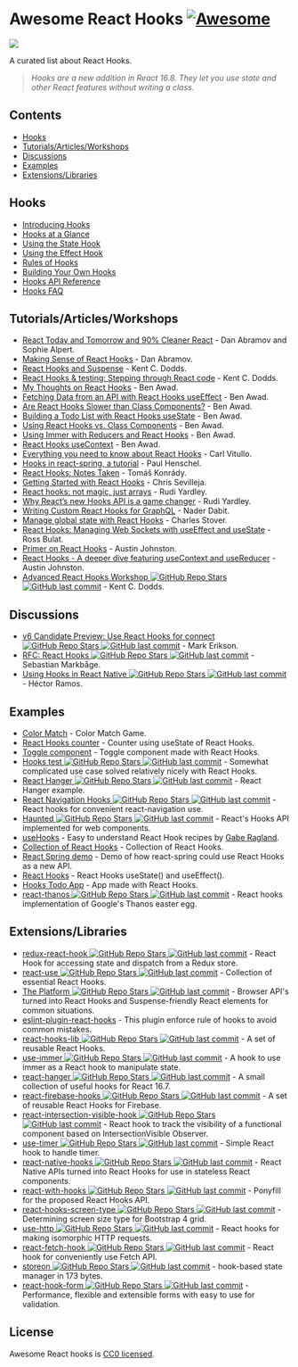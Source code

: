 # Awesome React Hooks [![Awesome](https://awesome.re/badge-flat.svg)](https://awesome.re)

[<img src="https://user-images.githubusercontent.com/15311858/47717137-ab421180-dc23-11e8-9ee8-a0de40260113.png">](https://reactjs.org/docs/hooks-intro.html)

A curated list about React Hooks.

> _Hooks are a new addition in React 16.8. They let you use state and other React features without writing a class._

## Contents

- [Hooks](#hooks)
- [Tutorials/Articles/Workshops](#tutorialsarticlesworkshops)
- [Discussions](#discussions)
- [Examples](#examples)
- [Extensions/Libraries](#extensionslibraries)

## Hooks

- [Introducing Hooks](https://reactjs.org/docs/hooks-intro.html)
- [Hooks at a Glance](https://reactjs.org/docs/hooks-overview.html)
- [Using the State Hook](https://reactjs.org/docs/hooks-state.html)
- [Using the Effect Hook](https://reactjs.org/docs/hooks-effect.html)
- [Rules of Hooks](https://reactjs.org/docs/hooks-rules.html)
- [Building Your Own Hooks](https://reactjs.org/docs/hooks-custom.html)
- [Hooks API Reference](https://reactjs.org/docs/hooks-reference.html)
- [Hooks FAQ](https://reactjs.org/docs/hooks-faq.html)

## Tutorials/Articles/Workshops

- [React Today and Tomorrow and 90% Cleaner React](https://www.youtube.com/watch?v=dpw9EHDh2bM) - Dan Abramov and Sophie Alpert.
- [Making Sense of React Hooks](https://medium.com/@dan_abramov/making-sense-of-react-hooks-fdbde8803889) - Dan Abramov.
- [React Hooks and Suspense](https://egghead.io/playlists/react-hooks-and-suspense-650307f2) - Kent C. Dodds.
- [React Hooks & testing: Stepping through React code](https://youtu.be/JQeB9miT9Wc) - Kent C. Dodds.
- [My Thoughts on React Hooks](https://youtu.be/gmF4k6P2va8) - Ben Awad.
- [Fetching Data from an API with React Hooks useEffect](https://youtu.be/k0WnY0Hqe5c) - Ben Awad.
- [Are React Hooks Slower than Class Components?](https://youtu.be/tKRWuVOEB2w) - Ben Awad.
- [Building a Todo List with React Hooks useState](https://youtu.be/cAZ-fOd1RpA) - Ben Awad.
- [Using React Hooks vs. Class Components](https://youtu.be/vbaIZ3xMj9U) - Ben Awad.
- [Using Immer with Reducers and React Hooks](https://youtu.be/FmKjwh34Rn8) - Ben Awad.
- [React Hooks useContext](https://youtu.be/xWXxkFzgnFM) - Ben Awad.
- [Everything you need to know about React Hooks](https://medium.com/@vcarl/everything-you-need-to-know-about-react-hooks-8f680dfd4349) - Carl Vitullo.
- [Hooks in react-spring, a tutorial](https://medium.com/@drcmda/hooks-in-react-spring-a-tutorial-c6c436ad7ee4) - Paul Henschel.
- [React Hooks: Notes Taken](https://medium.com/@tomaskonrady/react-hooks-notes-taken-c42376af3ab0) - Tomáš Konrády.
- [Getting Started with React Hooks](https://scotch.io/tutorials/getting-started-with-react-hooks) - Chris Sevilleja.
- [React hooks: not magic, just arrays](https://medium.com/@ryardley/react-hooks-not-magic-just-arrays-cd4f1857236e) - Rudi Yardley.
- [Why React’s new Hooks API is a game changer](https://itnext.io/why-reacts-hooks-api-is-a-game-changer-8731c2b0a8c) - Rudi Yardley.
- [Writing Custom React Hooks for GraphQL](https://medium.com/open-graphql/react-hooks-for-graphql-3fa8ebdd6c62) - Nader Dabit.
- [Manage global state with React Hooks](https://medium.com/@Charles_Stover/manage-global-state-with-react-hooks-6065041b55b4) - Charles Stover.
- [React Hooks: Managing Web Sockets with useEffect and useState](https://medium.com/@rossbulat/react-hooks-managing-web-sockets-with-useeffect-and-usestate-2dfc30eeceec) - Ross Bulat.
- [Primer on React Hooks](https://testdriven.io/blog/react-hooks-primer/) - Austin Johnston.
- [React Hooks - A deeper dive featuring useContext and useReducer](https://testdriven.io/blog/react-hooks-advanced/) - Austin Johnston.
- [Advanced React Hooks Workshop ![GitHub Repo Stars](https://img.shields.io/github/stars/kentcdodds/advanced-react-hooks) ![GitHub last commit](https://img.shields.io/github/last-commit/kentcdodds/advanced-react-hooks)](https://github.com/kentcdodds/advanced-react-hooks) - Kent C. Dodds.

## Discussions

- [v6 Candidate Preview: Use React Hooks for connect ![GitHub Repo Stars](https://img.shields.io/github/stars/reduxjs/react-redux) ![GitHub last commit](https://img.shields.io/github/last-commit/reduxjs/react-redux)](https://github.com/reduxjs/react-redux/pull/1065) - Mark Erikson.
- [RFC: React Hooks ![GitHub Repo Stars](https://img.shields.io/github/stars/reactjs/rfcs) ![GitHub last commit](https://img.shields.io/github/last-commit/reactjs/rfcs)](https://github.com/reactjs/rfcs/pull/68) - Sebastian Markbåge.
- [Using Hooks in React Native ![GitHub Repo Stars](https://img.shields.io/github/stars/facebook/react-native) ![GitHub last commit](https://img.shields.io/github/last-commit/facebook/react-native)](https://github.com/facebook/react-native/issues/21967#issuecomment-434113687) - Héctor Ramos.

## Examples

- [Color Match](https://codesandbox.io/s/jjy215l7w3) - Color Match Game.
- [React Hooks counter](https://codesandbox.io/s/yjn90lzwrx?module=%2Fsrc%2FApp.js) - Counter using useState of React Hooks.
- [Toggle component](https://codesandbox.io/s/m449vyk65x) - Toggle component made with React Hooks.
- [Hooks test ![GitHub Repo Stars](https://img.shields.io/github/stars/jacobp100/hooks-test) ![GitHub last commit](https://img.shields.io/github/last-commit/jacobp100/hooks-test)](https://github.com/jacobp100/hooks-test) - Somewhat complicated use case solved relatively nicely with React Hooks.
- [React Hanger ![GitHub Repo Stars](https://img.shields.io/github/stars/kitze/react-hanger) ![GitHub last commit](https://img.shields.io/github/last-commit/kitze/react-hanger)](https://github.com/kitze/react-hanger) - React Hanger example.
- [React Navigation Hooks ![GitHub Repo Stars](https://img.shields.io/github/stars/react-navigation/react-navigation-hooks) ![GitHub last commit](https://img.shields.io/github/last-commit/react-navigation/react-navigation-hooks)](https://github.com/react-navigation/react-navigation-hooks) - React hooks for convenient react-navigation use.
- [Haunted ![GitHub Repo Stars](https://img.shields.io/github/stars/matthewp/haunted) ![GitHub last commit](https://img.shields.io/github/last-commit/matthewp/haunted)](https://github.com/matthewp/haunted) - React's Hooks API implemented for web components.
- [useHooks](https://usehooks.com/) - Easy to understand React Hook recipes by [Gabe Ragland](https://twitter.com/gabe_ragland).
- [Collection of React Hooks](https://nikgraf.github.io/react-hooks/) - Collection of React Hooks.
- [React Spring demo](https://codesandbox.io/s/ppxnl191zx) - Demo of how react-spring could use React Hooks as a new API.
- [React Hooks](https://codesandbox.io/s/yq5qowzrvz) - React Hooks useState() and useEffect().
- [Hooks Todo App](https://codesandbox.io/s/9kwyzy0y4) - App made with React Hooks.
- [react-thanos ![GitHub Repo Stars](https://img.shields.io/github/stars/codeshifu/react-thanos) ![GitHub last commit](https://img.shields.io/github/last-commit/codeshifu/react-thanos)](https://github.com/codeshifu/react-thanos) - React hooks implementation of Google's Thanos easter egg.

## Extensions/Libraries

- [redux-react-hook ![GitHub Repo Stars](https://img.shields.io/github/stars/facebookincubator/redux-react-hook) ![GitHub last commit](https://img.shields.io/github/last-commit/facebookincubator/redux-react-hook)](https://github.com/facebookincubator/redux-react-hook) - React Hook for accessing state and dispatch from a Redux store.
- [react-use ![GitHub Repo Stars](https://img.shields.io/github/stars/streamich/react-use) ![GitHub last commit](https://img.shields.io/github/last-commit/streamich/react-use)](https://github.com/streamich/react-use) - Collection of essential React Hooks.
- [The Platform ![GitHub Repo Stars](https://img.shields.io/github/stars/palmerhq/the-platform) ![GitHub last commit](https://img.shields.io/github/last-commit/palmerhq/the-platform)](https://github.com/palmerhq/the-platform) - Browser API's turned into React Hooks and Suspense-friendly React elements for common situations.
- [eslint-plugin-react-hooks](https://www.npmjs.com/package/eslint-plugin-react-hooks) - This plugin enforce rule of hooks to avoid common mistakes.
- [react-hooks-lib ![GitHub Repo Stars](https://img.shields.io/github/stars/beizhedenglong/react-hooks-lib) ![GitHub last commit](https://img.shields.io/github/last-commit/beizhedenglong/react-hooks-lib)](https://github.com/beizhedenglong/react-hooks-lib) - A set of reusable React Hooks.
- [use-immer ![GitHub Repo Stars](https://img.shields.io/github/stars/mweststrate/use-immer) ![GitHub last commit](https://img.shields.io/github/last-commit/mweststrate/use-immer)](https://github.com/mweststrate/use-immer) - A hook to use immer as a React hook to manipulate state.
- [react-hanger ![GitHub Repo Stars](https://img.shields.io/github/stars/kitze/react-hanger) ![GitHub last commit](https://img.shields.io/github/last-commit/kitze/react-hanger)](https://github.com/kitze/react-hanger) - A small collection of useful hooks for React 16.7.
- [react-firebase-hooks ![GitHub Repo Stars](https://img.shields.io/github/stars/csfrequency/react-firebase-hooks) ![GitHub last commit](https://img.shields.io/github/last-commit/csfrequency/react-firebase-hooks)](https://github.com/csfrequency/react-firebase-hooks) - A set of reusable React Hooks for Firebase.
- [react-intersection-visible-hook ![GitHub Repo Stars](https://img.shields.io/github/stars/AvraamMavridis/react-intersection-visible-hook) ![GitHub last commit](https://img.shields.io/github/last-commit/AvraamMavridis/react-intersection-visible-hook)](https://github.com/AvraamMavridis/react-intersection-visible-hook) - React hook to track the visibility of a functional component based on IntersectionVisible Observer.
- [use-timer ![GitHub Repo Stars](https://img.shields.io/github/stars/thibaultboursier/use-timer) ![GitHub last commit](https://img.shields.io/github/last-commit/thibaultboursier/use-timer)](https://github.com/thibaultboursier/use-timer) - Simple React hook to handle timer.
- [react-native-hooks ![GitHub Repo Stars](https://img.shields.io/github/stars/react-native-community/react-native-hooks) ![GitHub last commit](https://img.shields.io/github/last-commit/react-native-community/react-native-hooks)](https://github.com/react-native-community/react-native-hooks) - React Native APIs turned into React Hooks for use in stateless React components.
- [react-with-hooks ![GitHub Repo Stars](https://img.shields.io/github/stars/yesmeck/react-with-hooks) ![GitHub last commit](https://img.shields.io/github/last-commit/yesmeck/react-with-hooks)](https://github.com/yesmeck/react-with-hooks) - Ponyfill for the proposed React Hooks API.
- [react-hooks-screen-type ![GitHub Repo Stars](https://img.shields.io/github/stars/pankod/react-hooks-screen-type) ![GitHub last commit](https://img.shields.io/github/last-commit/pankod/react-hooks-screen-type)](https://github.com/pankod/react-hooks-screen-type) - Determining screen size type for Bootstrap 4 grid.
- [use-http ![GitHub Repo Stars](https://img.shields.io/github/stars/alex-cory/react-usefetch) ![GitHub last commit](https://img.shields.io/github/last-commit/alex-cory/react-usefetch)](https://github.com/alex-cory/react-usefetch) - React hooks for making isomorphic HTTP requests.
- [react-fetch-hook ![GitHub Repo Stars](https://img.shields.io/github/stars/ilyalesik/react-fetch-hook) ![GitHub last commit](https://img.shields.io/github/last-commit/ilyalesik/react-fetch-hook)](https://github.com/ilyalesik/react-fetch-hook) - React hook for conveniently use Fetch API.
- [storeon ![GitHub Repo Stars](https://img.shields.io/github/stars/storeon/storeon) ![GitHub last commit](https://img.shields.io/github/last-commit/storeon/storeon)](https://github.com/storeon/storeon) - hook-based state manager in 173 bytes.
- [react-hook-form ![GitHub Repo Stars](https://img.shields.io/github/stars/bluebill1049/react-hook-form) ![GitHub last commit](https://img.shields.io/github/last-commit/bluebill1049/react-hook-form)](https://github.com/bluebill1049/react-hook-form) - Performance, flexible and extensible forms with easy to use for validation.

## License

Awesome React hooks is [CC0 licensed](/LICENSE.md).
